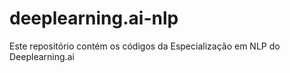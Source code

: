 # deeplearning.ai-nlp
Este repositório contém os códigos da Especialização em NLP do Deeplearning.ai
